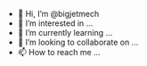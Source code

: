 - 👋 Hi, I’m @bigjetmech
- 👀 I’m interested in ...
- 🌱 I’m currently learning ...
- 💞️ I’m looking to collaborate on ...
- 📫 How to reach me ...

<!---
bigjetmech/bigjetmech is a ✨ special ✨ repository because its `README.md` (this file) appears on your GitHub profile.
You can click the Preview link to take a look at your changes.
--->
